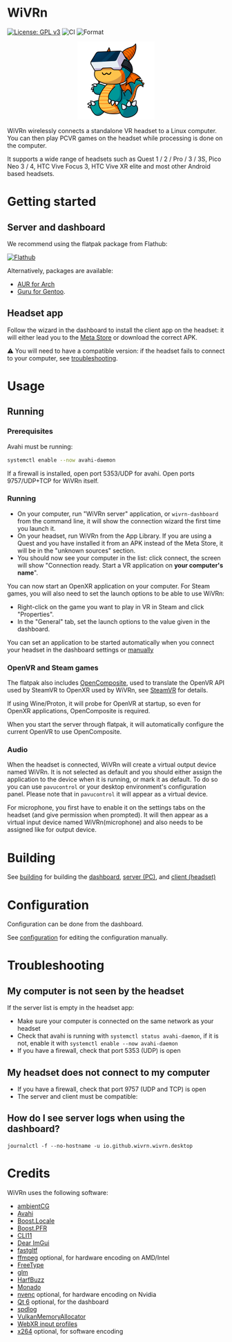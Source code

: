 # WiVRn

[![License: GPL v3](images/License-GPLv3-blue.svg)](https://www.gnu.org/licenses/gpl-3.0) ![CI](https://github.com/WiVRn/WiVRn/workflows/Build/badge.svg) ![Format](https://github.com/WiVRn/WiVRn/workflows/Format/badge.svg)

<p align="center"><img src="images/wivrn.svg" width="180"></p>

WiVRn wirelessly connects a standalone VR headset to a Linux computer. You can then play PCVR games on the headset while processing is done on the computer.

It supports a wide range of headsets such as Quest 1 / 2 / Pro / 3 / 3S, Pico Neo 3 / 4, HTC Vive Focus 3, HTC Vive XR elite and most other Android based headsets.

# Getting started


## Server and dashboard

We recommend using the flatpak package from Flathub:

[![Flathub](https://flathub.org/api/badge)](https://flathub.org/apps/io.github.wivrn.wivrn)

Alternatively, packages are available:
- [AUR for Arch](https://aur.archlinux.org/packages/wivrn-dashboard)
- [Guru for Gentoo](https://gitweb.gentoo.org/repo/proj/guru.git/tree/media-libs/wivrn).


## Headset app

Follow the wizard in the dashboard to install the client app on the headset: it will either lead you to the [Meta Store](https://www.meta.com/experiences/7959676140827574/) or download the correct APK.

⚠️ You will need to have a compatible version: if the headset fails to connect to your computer, see [troubleshooting](#troubleshooting).



# Usage

## Running

### Prerequisites
Avahi must be running:
```bash
systemctl enable --now avahi-daemon
```

If a firewall is installed, open port 5353/UDP for avahi.
Open ports 9757/UDP+TCP for WiVRn itself.

### Running
- On your computer, run "WiVRn server" application, or `wivrn-dashboard`  from the command line, it will show the connection wizard the first time you launch it.
- On your headset, run WiVRn from the App Library. If you are using a Quest and you have installed it from an APK instead of the Meta Store, it will be in the "unknown sources" section.
- You should now see your computer in the list: click connect, the screen will show "Connection ready. Start a VR application on **your computer's name**".

You can now start an OpenXR application on your computer. For Steam games, you will also need to set the launch options to be able to use WiVRn:
- Right-click on the game you want to play in VR in Steam and click "Properties".
- In the "General" tab, set the launch options to the value given in the dashboard.

You can set an application to be started automatically when you connect your headset in the dashboard settings or [manually](docs/configuration.md#application)

### OpenVR and Steam games

The flatpak also includes [OpenComposite](https://gitlab.com/znixian/OpenOVR/), used to translate the OpenVR API used by SteamVR to OpenXR used by WiVRn, see [SteamVR](docs/steamvr.md) for details.

If using Wine/Proton, it will probe for OpenVR at startup, so even for OpenXR applications, OpenComposite is required.

When you start the server through flatpak, it will automatically configure the current OpenVR to use OpenComposite.


### Audio
When the headset is connected, WiVRn will create a virtual output device named WiVRn. It is not selected as default and you should either assign the application to the device when it is running, or mark it as default. To do so you can use `pavucontrol` or your desktop environment's configuration panel. Please note that in `pavucontrol` it will appear as a virtual device.

For microphone, you first have to enable it on the settings tabs on the headset (and give permission when prompted). It will then appear as a virtual input device named WiVRn(microphone) and also needs to be assigned like for output device.


# Building

See [building](docs/building.md) for building the [dashboard](docs/building.md#dashboard), [server (PC)](docs/building.md#server-pc), and [client (headset)](docs/building.md#client-headset)


# Configuration
Configuration can be done from the dashboard.

See [configuration](docs/configuration.md) for editing the configuration manually.

# Troubleshooting

## My computer is not seen by the headset

If the server list is empty in the headset app:
- Make sure your computer is connected on the same network as your headset
- Check that avahi is running with `systemctl status avahi-daemon`, if it is not, enable it with `systemctl enable --now avahi-daemon`
- If you have a firewall, check that port 5353 (UDP) is open

## My headset does not connect to my computer
- If you have a firewall, check that port 9757 (UDP and TCP) is open
- The server and client must be compatible:

## How do I see server logs when using the dashboard?

```
journalctl -f --no-hostname -u io.github.wivrn.wivrn.desktop
```


# Credits
WiVRn uses the following software:
- [ambientCG](https://ambientcg.com/)
- [Avahi](https://www.avahi.org/)
- [Boost.Locale](https://github.com/boostorg/locale)
- [Boost.PFR](https://github.com/boostorg/pfr)
- [CLI11](https://github.com/CLIUtils/CLI11)
- [Dear ImGui](https://github.com/ocornut/imgui)
- [fastgltf](https://github.com/spnda/fastgltf)
- [ffmpeg](https://ffmpeg.org/) optional, for hardware encoding on AMD/Intel
- [FreeType](https://freetype.org/)
- [glm](http://glm.g-truc.net/)
- [HarfBuzz](https://harfbuzz.github.io/)
- [Monado](https://monado.freedesktop.org/)
- [nvenc](https://developer.nvidia.com/nvidia-video-codec-sdk) optional, for hardware encoding on Nvidia
- [Qt 6](https://www.qt.io/) optional, for the dashboard
- [spdlog](https://github.com/gabime/spdlog)
- [VulkanMemoryAllocator](https://github.com/GPUOpen-LibrariesAndSDKs/VulkanMemoryAllocator)
- [WebXR input profiles](https://www.npmjs.com/package/@webxr-input-profiles/motion-controllers)
- [x264](https://www.videolan.org/developers/x264.html) optional, for software encoding
